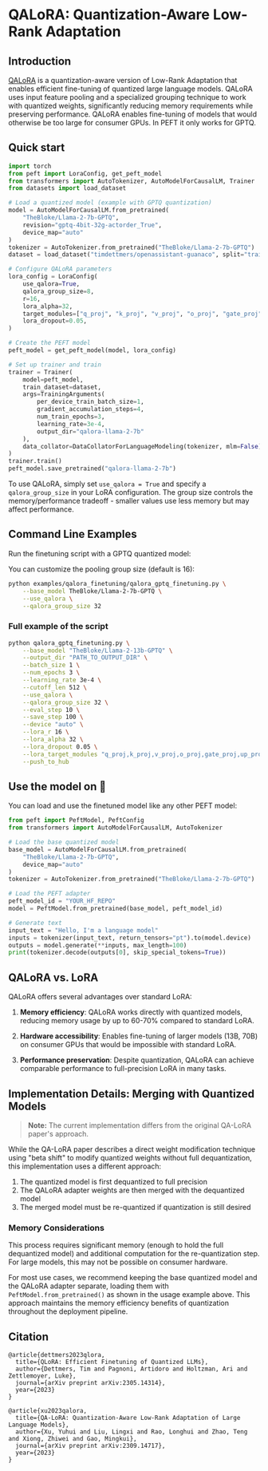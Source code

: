 # QALoRA: Quantization-Aware Low-Rank Adaptation

## Introduction
[QALoRA](https://huggingface.co/papers/2309.14717) is a quantization-aware version of Low-Rank Adaptation that enables efficient fine-tuning of quantized large language models. 
QALoRA uses input feature pooling and a specialized grouping technique to work with quantized weights, significantly reducing memory requirements while preserving performance. 
QALoRA enables fine-tuning of models that would otherwise be too large for consumer GPUs. In PEFT it only works for GPTQ.

## Quick start
```python
import torch
from peft import LoraConfig, get_peft_model
from transformers import AutoTokenizer, AutoModelForCausalLM, Trainer
from datasets import load_dataset

# Load a quantized model (example with GPTQ quantization)
model = AutoModelForCausalLM.from_pretrained(
    "TheBloke/Llama-2-7b-GPTQ", 
    revision="gptq-4bit-32g-actorder_True", 
    device_map="auto"
)
tokenizer = AutoTokenizer.from_pretrained("TheBloke/Llama-2-7b-GPTQ")
dataset = load_dataset("timdettmers/openassistant-guanaco", split="train")

# Configure QALoRA parameters
lora_config = LoraConfig(
    use_qalora=True,
    qalora_group_size=8,
    r=16,
    lora_alpha=32,
    target_modules=["q_proj", "k_proj", "v_proj", "o_proj", "gate_proj", "up_proj", "down_proj"],
    lora_dropout=0.05,
)

# Create the PEFT model
peft_model = get_peft_model(model, lora_config)

# Set up trainer and train
trainer = Trainer(
    model=peft_model,
    train_dataset=dataset,
    args=TrainingArguments(
        per_device_train_batch_size=1,
        gradient_accumulation_steps=4,
        num_train_epochs=3,
        learning_rate=3e-4,
        output_dir="qalora-llama-2-7b"
    ),
    data_collator=DataCollatorForLanguageModeling(tokenizer, mlm=False),
)
trainer.train()
peft_model.save_pretrained("qalora-llama-2-7b")
```

To use QALoRA, simply set `use_qalora = True` and specify a `qalora_group_size` in your LoRA configuration. The group size controls the memory/performance tradeoff - smaller values use less memory but may affect performance.

## Command Line Examples

Run the finetuning script with a GPTQ quantized model:

You can customize the pooling group size (default is 16):
```bash
python examples/qalora_finetuning/qalora_gptq_finetuning.py \
    --base_model TheBloke/Llama-2-7b-GPTQ \
    --use_qalora \
    --qalora_group_size 32
```

### Full example of the script 
```bash
python qalora_gptq_finetuning.py \
    --base_model "TheBloke/Llama-2-13b-GPTQ" \
    --output_dir "PATH_TO_OUTPUT_DIR" \
    --batch_size 1 \
    --num_epochs 3 \
    --learning_rate 3e-4 \
    --cutoff_len 512 \
    --use_qalora \
    --qalora_group_size 32 \
    --eval_step 10 \
    --save_step 100 \
    --device "auto" \
    --lora_r 16 \
    --lora_alpha 32 \
    --lora_dropout 0.05 \
    --lora_target_modules "q_proj,k_proj,v_proj,o_proj,gate_proj,up_proj,down_proj" \
    --push_to_hub
```

## Use the model on 🤗
You can load and use the finetuned model like any other PEFT model:
```python
from peft import PeftModel, PeftConfig
from transformers import AutoModelForCausalLM, AutoTokenizer

# Load the base quantized model
base_model = AutoModelForCausalLM.from_pretrained(
    "TheBloke/Llama-2-7b-GPTQ",
    device_map="auto"
)
tokenizer = AutoTokenizer.from_pretrained("TheBloke/Llama-2-7b-GPTQ")

# Load the PEFT adapter
peft_model_id = "YOUR_HF_REPO"
model = PeftModel.from_pretrained(base_model, peft_model_id)

# Generate text
input_text = "Hello, I'm a language model"
inputs = tokenizer(input_text, return_tensors="pt").to(model.device)
outputs = model.generate(**inputs, max_length=100)
print(tokenizer.decode(outputs[0], skip_special_tokens=True))
```

## QALoRA vs. LoRA

QALoRA offers several advantages over standard LoRA:

1. **Memory efficiency**: QALoRA works directly with quantized models, reducing memory usage by up to 60-70% compared to standard LoRA.

2. **Hardware accessibility**: Enables fine-tuning of larger models (13B, 70B) on consumer GPUs that would be impossible with standard LoRA.

3. **Performance preservation**: Despite quantization, QALoRA can achieve comparable performance to full-precision LoRA in many tasks.


## Implementation Details: Merging with Quantized Models

> **Note:** The current implementation differs from the original QA-LoRA paper's approach.

While the QA-LoRA paper describes a direct weight modification technique using "beta shift" to modify quantized weights without full dequantization, this implementation uses a different approach:

1. The quantized model is first dequantized to full precision
2. The QALoRA adapter weights are then merged with the dequantized model
3. The merged model must be re-quantized if quantization is still desired


### Memory Considerations

This process requires significant memory (enough to hold the full dequantized model) and additional computation for the re-quantization step. For large models, this may not be possible on consumer hardware.

For most use cases, we recommend keeping the base quantized model and the QALoRA adapter separate, loading them with `PeftModel.from_pretrained()` as shown in the usage example above. This approach maintains the memory efficiency benefits of quantization throughout the deployment pipeline.


## Citation
```
@article{dettmers2023qlora,
  title={QLoRA: Efficient Finetuning of Quantized LLMs},
  author={Dettmers, Tim and Pagnoni, Artidoro and Holtzman, Ari and Zettlemoyer, Luke},
  journal={arXiv preprint arXiv:2305.14314},
  year={2023}
}

@article{xu2023qalora,
  title={QA-LoRA: Quantization-Aware Low-Rank Adaptation of Large Language Models},
  author={Xu, Yuhui and Liu, Lingxi and Rao, Longhui and Zhao, Teng and Xiong, Zhiwei and Gao, Mingkui},
  journal={arXiv preprint arXiv:2309.14717},
  year={2023}
}
```
